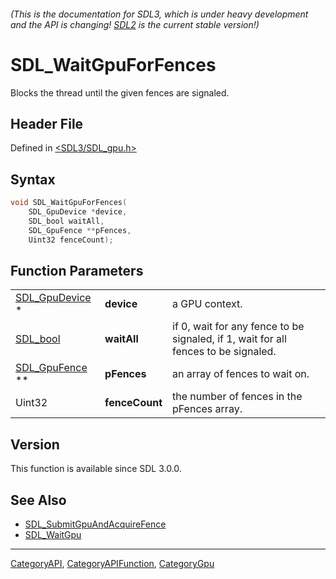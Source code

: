 ###### (This is the documentation for SDL3, which is under heavy development and the API is changing! [SDL2](https://wiki.libsdl.org/SDL2/) is the current stable version!)
# SDL_WaitGpuForFences

Blocks the thread until the given fences are signaled.

## Header File

Defined in [<SDL3/SDL_gpu.h>](https://github.com/libsdl-org/SDL/blob/main/include/SDL3/SDL_gpu.h)

## Syntax

```c
void SDL_WaitGpuForFences(
    SDL_GpuDevice *device,
    SDL_bool waitAll,
    SDL_GpuFence **pFences,
    Uint32 fenceCount);
```

## Function Parameters

|                                  |                |                                                                                    |
| -------------------------------- | -------------- | ---------------------------------------------------------------------------------- |
| [SDL_GpuDevice](SDL_GpuDevice) * | **device**     | a GPU context.                                                                     |
| [SDL_bool](SDL_bool)             | **waitAll**    | if 0, wait for any fence to be signaled, if 1, wait for all fences to be signaled. |
| [SDL_GpuFence](SDL_GpuFence) **  | **pFences**    | an array of fences to wait on.                                                     |
| Uint32                           | **fenceCount** | the number of fences in the pFences array.                                         |

## Version

This function is available since SDL 3.0.0.

## See Also

- [SDL_SubmitGpuAndAcquireFence](SDL_SubmitGpuAndAcquireFence)
- [SDL_WaitGpu](SDL_WaitGpu)

----
[CategoryAPI](CategoryAPI), [CategoryAPIFunction](CategoryAPIFunction), [CategoryGpu](CategoryGpu)

